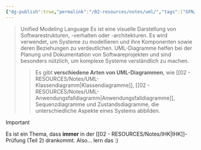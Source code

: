 ```yaml
---
{"dg-publish":true,"permalink":"/02-resources/notes/uml/","tags":["GFN/prüfungsrelevant/AP2","UML","empty"],"updated":"2024-11-04T15:50:08.203+01:00"}
---
```


>Unified Modeling Language
>Es ist eine visuelle Darstellung von Softwarestrukturen, -verhalten oder -architekturen. 
>Es wird verwendet, um Systeme zu modellieren und ihre Komponenten sowie deren Beziehungen zu verdeutlichen. 
>UML-Diagramme helfen bei der Planung und Dokumentation von Softwareprojekten und sind besonders nützlich, um komplexe Systeme verständlich zu machen. 
>>Es gibt **verschiedene Arten von UML-Diagrammen**, wie [[02 - RESOURCES/Notes/UML-Klassendiagramm\|Klassendiagramme]], [[02 - RESOURCES/Notes/UML-Anwendungsfalldiagramm\|Anwendungsfalldiagramme]], Sequenzdiagramme und Zustandsdiagramme, die unterschiedliche Aspekte eines Systems abbilden.

>[!important] 
>Es ist ein Thema, dass **immer** in der  [[02 - RESOURCES/Notes/IHK\|IHK]]-Prüfung (Teil 2) drankommt.
>Also... lern das :)